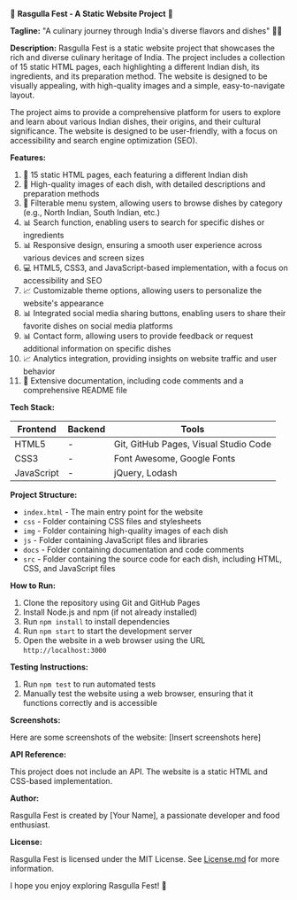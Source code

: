 🚀 **Rasgulla Fest - A Static Website Project** 🎉

**Tagline:** "A culinary journey through India's diverse flavors and dishes" 🍲🌴

**Description:**
Rasgulla Fest is a static website project that showcases the rich and diverse culinary heritage of India. The project includes a collection of 15 static HTML pages, each highlighting a different Indian dish, its ingredients, and its preparation method. The website is designed to be visually appealing, with high-quality images and a simple, easy-to-navigate layout.

The project aims to provide a comprehensive platform for users to explore and learn about various Indian dishes, their origins, and their cultural significance. The website is designed to be user-friendly, with a focus on accessibility and search engine optimization (SEO).

**Features:**

1. 📁 15 static HTML pages, each featuring a different Indian dish
2. 📸 High-quality images of each dish, with detailed descriptions and preparation methods
3. 🍴 Filterable menu system, allowing users to browse dishes by category (e.g., North Indian, South Indian, etc.)
4. 📊 Search function, enabling users to search for specific dishes or ingredients
5. 📊 Responsive design, ensuring a smooth user experience across various devices and screen sizes
6. 💻 HTML5, CSS3, and JavaScript-based implementation, with a focus on accessibility and SEO
7. 📈 Customizable theme options, allowing users to personalize the website's appearance
8. 📊 Integrated social media sharing buttons, enabling users to share their favorite dishes on social media platforms
9. 📊 Contact form, allowing users to provide feedback or request additional information on specific dishes
10. 📈 Analytics integration, providing insights on website traffic and user behavior
11. 📁 Extensive documentation, including code comments and a comprehensive README file

**Tech Stack:**

| Frontend | Backend | Tools |
| --- | --- | --- |
| HTML5 | - | Git, GitHub Pages, Visual Studio Code |
| CSS3 | - | Font Awesome, Google Fonts |
| JavaScript | - | jQuery, Lodash |

**Project Structure:**

* `index.html` - The main entry point for the website
* `css` - Folder containing CSS files and stylesheets
* `img` - Folder containing high-quality images of each dish
* `js` - Folder containing JavaScript files and libraries
* `docs` - Folder containing documentation and code comments
* `src` - Folder containing the source code for each dish, including HTML, CSS, and JavaScript files

**How to Run:**

1. Clone the repository using Git and GitHub Pages
2. Install Node.js and npm (if not already installed)
3. Run `npm install` to install dependencies
4. Run `npm start` to start the development server
5. Open the website in a web browser using the URL `http://localhost:3000`

**Testing Instructions:**

1. Run `npm test` to run automated tests
2. Manually test the website using a web browser, ensuring that it functions correctly and is accessible

**Screenshots:**

Here are some screenshots of the website:
[Insert screenshots here]

**API Reference:**

This project does not include an API. The website is a static HTML and CSS-based implementation.

**Author:**

Rasgulla Fest is created by [Your Name], a passionate developer and food enthusiast.

**License:**

Rasgulla Fest is licensed under the MIT License. See [License.md](License.md) for more information.

I hope you enjoy exploring Rasgulla Fest! 🎉
